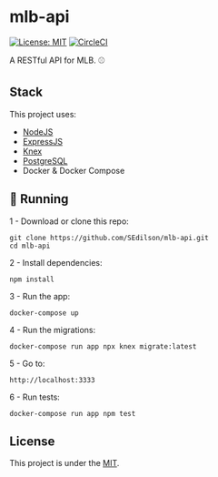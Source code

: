# mlb-api

[![License: MIT](https://img.shields.io/badge/License-MIT-yellow.svg)](https://opensource.org/licenses/MIT)
[![CircleCI](https://circleci.com/gh/SEdilson/mlb-api.svg?style=svg)](https://circleci.com/gh/SEdilson/mlb-api)

A RESTful API for MLB. :baseball:

## Stack

This project uses:

- [NodeJS](https://nodejs.org)
- [ExpressJS](https://expressjs.com)
- [Knex](http://knexjs.org/)
- [PostgreSQL](https://www.postgresql.org/)
- Docker & Docker Compose

## :rocket: Running

1 - Download or clone this repo:

```
git clone https://github.com/SEdilson/mlb-api.git
cd mlb-api
```

2 - Install dependencies:

```
npm install
```

3 - Run the app:

```
docker-compose up
```

4 - Run the migrations:

```
docker-compose run app npx knex migrate:latest
```

5 - Go to:

```
http://localhost:3333
```

6 - Run tests:

```
docker-compose run app npm test
```

## License

This project is under the [MIT](LICENSE).
